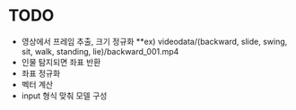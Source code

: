 # TODO

* 영상에서 프레임 추출, 크기 정규화
  **ex) videodata/(backward, slide, swing, sit, walk, standing, lie)/backward_001.mp4
* 인물 탐지되면 좌표 반환
* 좌표 정규화
* 벡터 계산
* input 형식 맞춰 모델 구성

